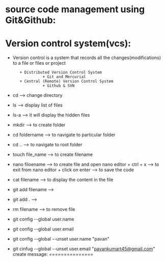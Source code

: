 source code management using Git&Github:
=======================================

Version control system(vcs):
============================

+ Version control is a system that records all the changes(modifications) to a file or files or project

         + Distributed Version Control System
                   + Git and Mercurial
         + Central (Remote) Version Control System
                   + Github & SVN
+ cd --> change directory
+ ls --> display list of files
+ ls-a --> it will  display the hidden files
+ mkdir --> to create folder
+ cd foldername --> to navigate to particular folder
+ cd .. --> to navigate to root folder
+ touch file_name --> to create filename
+ nano filoename --> to create file and open nano editor
    	+ ctrl + x --> to exit from nano editor
    	+ click on enter --> to save the code
+ cat filename --> to display the content in the file
+ git add filename --> 
+ git add . --> 
+ rm filename --> to remove file
+ git config --global user.name
+ git config --global user.email
+ git config --global --unset user.name "pavan"
+ git cinfug --global --unset user.email "pavankumart45@gmail.com"
create message:
===============
